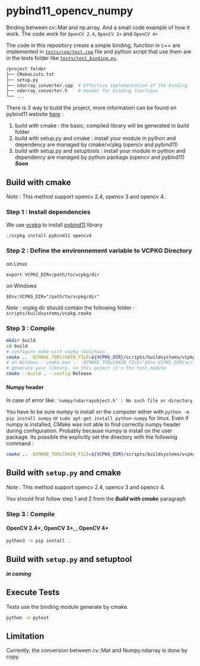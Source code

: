 # pybind11_opencv_numpy

Binding between cv::Mat and np.array. And a small code example of how it work. The code work for `OpenCV 2.4`, `OpenCV 3+` and `OpenCV 4+`

The code in this repository create a simple binding, function in c++ are implemented in [`tests/cpp/test.cpp`](tests/cpp/test.cpp) file and python script that use them are in the tests folder like [`tests/test_binding.py`](tests/test_binding.py).

```bash
/project folder
├── CMakeLists.txt
├── setup.py
├── ndarray_converter.cpp  # Effective implementation of the binding
├── ndarray_converter.h    # Header for binding functions
└── ...
```

There is 3 way to build the project, more information can be found on pybind11 website [here](https://pybind11.readthedocs.io/en/stable/compiling.html#build-systems) :
  1. build with cmake : the basic, compiled library will be generated in build folder
  2. build with setup.py and cmake : install your module in python and dependency are managed by cmake/vcpkg (opencv and pybind11)
  3. build with setup.py and setuptools : install your module in python and dependency are managed by python package (opencv and pybind11) ***Soon***

## Build with cmake

*Note* : This method support opencv 2.4, opencv 3 and opencv 4.

### Step 1 : Install dependencies

We use [vcpkg](https://github.com/Microsoft/vcpkg) to install [pybind11](https://github.com/pybind/pybind11) library

```
./vcpkg install pybind11 opencv4
```

### Step 2 : Define the environnement variable to VCPKG Directory

on Linux
```
export VCPKG_DIR=/path/to/vcpkg/dir
```

on Windows
```
$Env:VCPKG_DIR="/path/to/vcpkg/dir"
```

*Note* : vcpkg dir should contain the following folder : `scripts/buildsystems/vcpkg.cmake`

### Step 3 : Compile

```bash
mkdir build
cd build
# configure make with vcpkg toolchain
cmake .. -DCMAKE_TOOLCHAIN_FILE=${VCPKG_DIR}/scripts/buildsystems/vcpkg.cmake
# on Windows : cmake.exe .. -DCMAKE_TOOLCHAIN_FILE="$Env:VCPKG_DIR/scripts/buildsystems/vcpkg.cmake"
# generate your library, in this poject it's the test_module
cmake --build . --config Release
```

#### Numpy header

In case of error like: `'numpy/ndarrayobject.h' : No such file or directory`

You have to be sure numpy is install on the computer either with `python -m pip install numpy` or `sudo apt-get install python-numpy` for linux.
Even if numpy is installed, CMake was not able to find correctly numpy header during configuration. Probably because numpy is install on the user package. Its possible the explicitly set the directory with the following command :

```bash
cmake .. -DCMAKE_TOOLCHAIN_FILE=${VCPKG_DIR}/scripts/buildsystems/vcpkg.cmake -DNUMPY_INCLUDE_DIR="${PYTHON_USER_DIR}/LocalCache/local-packages/Python39/site-packages/numpy/core/include/"
```


## Build with `setup.py` and cmake

*Note* : This method support opencv 2.4, opencv 3 and opencv 4.

You should first follow step 1 and 2 from the ***Build with cmake*** paragraph

### Step 3 : Compile

#### OpenCV 2.4+, OpenCV 3+, , OpenCV 4+

```bash
python3 -m pip install .
```

## Build with `setup.py` and setuptool

 ***in coming***


## Execute Tests

Tests use the binding module generate by cmake.

```bash
python -m pytest
```


## Limitation

Currently, the conversion between cv::Mat and Numpy.ndarray is done by copy.
